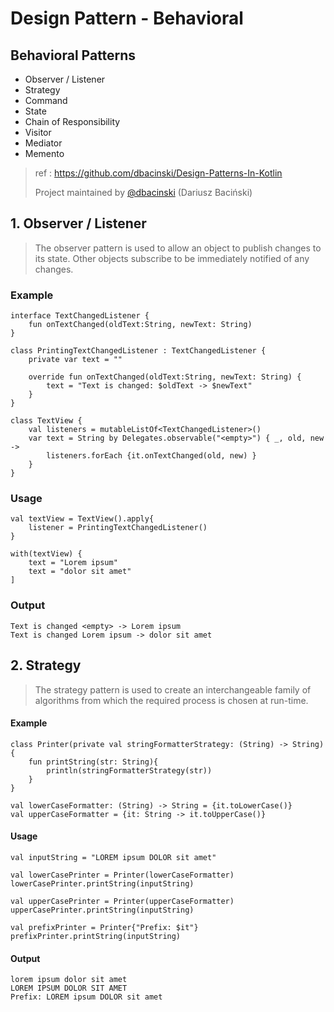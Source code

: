 # Design Pattern - Behavioral

## Behavioral Patterns

- Observer / Listener
- Strategy
- Command
- State
- Chain of Responsibility
- Visitor
- Mediator
- Memento

> ref : https://github.com/dbacinski/Design-Patterns-In-Kotlin
>
> Project maintained by [@dbacinski](http://twitter.com/dbacinski) (Dariusz Baciński)



## 1. Observer / Listener

> The observer pattern is used to allow an object to publish changes to its state. Other objects subscribe to be immediately notified of any changes.

### Example

`````ko
interface TextChangedListener {
	fun onTextChanged(oldText:String, newText: String)
}

class PrintingTextChangedListener : TextChangedListener {
	private var text = ""
	
	override fun onTextChanged(oldText:String, newText: String) {
		text = "Text is changed: $oldText -> $newText"
	}
}

class TextView {
	val listeners = mutableListOf<TextChangedListener>()
	var text = String by Delegates.observable("<empty>") { _, old, new ->
		listeners.forEach {it.onTextChanged(old, new) }
	}
}

`````

### Usage

`````ko
val textView = TextView().apply{
	listener = PrintingTextChangedListener()
}

with(textView) {
	text = "Lorem ipsum"
	text = "dolor sit amet"
]
`````

### Output

`````ko
Text is changed <empty> -> Lorem ipsum
Text is changed Lorem ipsum -> dolor sit amet
`````





## 2. Strategy

> The strategy pattern is used to create an interchangeable family of algorithms from which the required process is chosen at run-time.

#### Example

`````ko
class Printer(private val stringFormatterStrategy: (String) -> String){
	fun printString(str: String){
		println(stringFormatterStrategy(str))
	}
}

val lowerCaseFormatter: (String) -> String = {it.toLowerCase()}
val upperCaseFormatter = {it: String -> it.toUpperCase()}
`````

#### Usage

`````ko
val inputString = "LOREM ipsum DOLOR sit amet"

val lowerCasePrinter = Printer(lowerCaseFormatter)
lowerCasePrinter.printString(inputString)

val upperCasePrinter = Printer(upperCaseFormatter)
upperCasePrinter.printString(inputString)

val prefixPrinter = Printer{"Prefix: $it"}
prefixPrinter.printString(inputString)

`````

#### Output

`````ko
lorem ipsum dolor sit amet
LOREM IPSUM DOLOR SIT AMET
Prefix: LOREM ipsum DOLOR sit amet
`````









